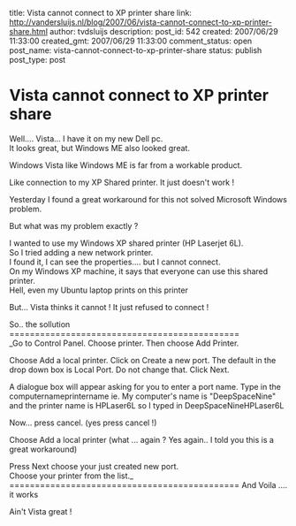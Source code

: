 title: Vista cannot connect to XP printer share
link: http://vandersluijs.nl/blog/2007/06/vista-cannot-connect-to-xp-printer-share.html
author: tvdsluijs
description: 
post_id: 542
created: 2007/06/29 11:33:00
created_gmt: 2007/06/29 11:33:00
comment_status: open
post_name: vista-cannot-connect-to-xp-printer-share
status: publish
post_type: post

# Vista cannot connect to XP printer share

Well.... Vista... I have it on my new Dell pc.   
It looks great, but Windows ME also looked great.   
  
Windows Vista like Windows ME is far from a workable product.   
  
Like connection to my XP Shared printer. It just doesn't work !   
  
Yesterday I found a great workaround for this not solved Microsoft Windows problem.   
  
But what was my problem exactly ?   
  
I wanted to use my Windows XP shared printer (HP Laserjet 6L).   
So I tried adding a new network printer.   
I found it, I can see the properties.... but I cannot connect.   
On my Windows XP machine, it says that everyone can use this shared printer.   
Hell, even my Ubuntu laptop prints on this printer   
  
But... Vista thinks it cannot ! It just refused to connect !   
  
So.. the sollution =============================================   
_Go to Control Panel. Choose printer. Then choose Add Printer.   
  
Choose Add a local printer. Click on Create a new port. The default in the drop down box is Local Port. Do not change that. Click Next.   
  
A dialogue box will appear asking for you to enter a port name. Type in the computernameprintername ie. My computer's name is "DeepSpaceNine" and the printer name is HPLaser6L so I typed in DeepSpaceNineHPLaser6L   
  
Now... press cancel. (yes press cancel !)   
  
Choose Add a local printer (what ... again ? Yes again.. I told you this is a great workaround)   
  
Press Next choose your just created new port.   
Choose your printer from the list._   
============================================= And Voila .... it works   
  
Ain't Vista great !
